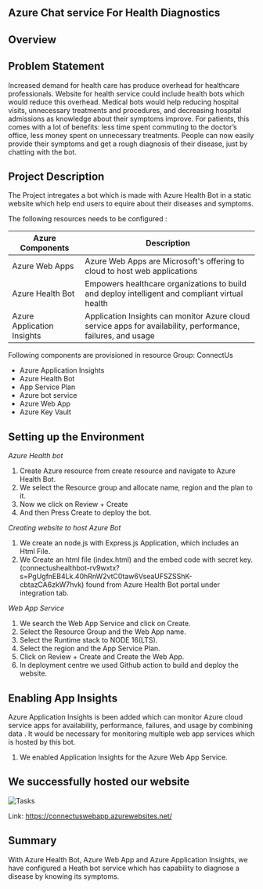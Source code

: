 ## Azure Chat service For Health Diagnostics

## Overview

## Problem Statement
Increased demand for health care has produce overhead for healthcare professionals. Website for health service could include health bots which would reduce this overhead. Medical bots would help reducing hospital visits, unnecessary treatments and procedures, and decreasing hospital admissions as knowledge about their symptoms improve. For patients, this comes with a lot of benefits: less time spent commuting to the doctor’s office, less money spent on unnecessary treatments.
People can now easily provide their symptoms and get a rough diagnosis of their disease, just by chatting with the bot.

## Project Description

The Project intregates a bot which is made with Azure Health Bot in a static website which help end users to equire about their diseases and symptoms.

The following resources needs to be configured :

   Azure Components | Description
   -----------------|------------
   Azure Web Apps   | Azure Web Apps are Microsoft's offering to cloud to host web applications
   Azure Health Bot | Empowers healthcare organizations to build and deploy intelligent and compliant virtual health
   Azure Application Insights   | Application Insights can monitor Azure cloud service apps for availability, performance, failures, and usage

Following  components are provisioned in resource Group: ConnectUs

  * Azure Application Insights
  * Azure Health Bot
  * App Service Plan
  * Azure bot service
  * Azure Web App
  * Azure Key Vault



## Setting up the Environment

*Azure Health bot*
1. Create Azure resource from create resource and navigate to Azure Health Bot.
2. We select the Resource group and allocate name, region and the plan to it. 
 3. Now we click on Review + Create
5. And then Press Create to deploy the bot.

*Creating website to host Azure Bot*

1. We create an node.js with Express.js Application, which includes an Html File. 
2. We Create an html file (index.html) and the embed code with secret key. (connectushealthbot-rv9wxtx?s=PgUgfnEB4Lk.40hRnW2vtC0taw6VseaUFSZSShK-cbtazCA6zkW7hvk) found from Azure Health Bot portal under integration tab.

*Web App Service*

1. We search the Web App Service and click on Create.
2. Select the Resource Group and the Web App name.
3. Select the Runtime stack to NODE 16(LTS).
4. Select the region and the App Service Plan.
5. Click on Review + Create and Create the Web App.
6. In deployment centre we used Github action to build and deploy the website. 

## Enabling App Insights

Azure Application Insights is been added which can monitor Azure cloud service apps for availability, performance, failures, and usage by combining data . It would be necessary  for monitoring multiple web app services which is hosted by this bot.

1. We enabled Application Insights for the Azure Web App Service.


## We successfully hosted our website
 
![Tasks](images/web.jpg)

Link: https://connectuswebapp.azurewebsites.net/

## Summary

With Azure Health Bot, Azure Web App and Azure Application Insights, we have configured a Heath bot service which has capability to diagnose a disease by knowing its symptoms.
